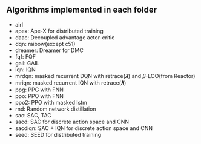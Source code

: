 ## Algorithms implemented in each folder

- airl
- apex: Ape-X for distributed training
- daac: Decoupled advantage actor-critic
- dqn: raibow(except c51)
- dreamer: Dreamer for DMC
- fqf: FQF
- gail: GAIL
- iqn: IQN
- mrdqn: masked recurrent DQN with retrace(𝝀) and 𝛽-LOO(from Reactor)
- mriqn: masked recurrent IQN with retrace(𝝀)
- ppg: PPG with FNN
- ppo: PPO with FNN
- ppo2: PPO with masked lstm
- rnd: Random network distillation
- sac: SAC, TAC
- sacd: SAC for discrete action space and CNN
- sacdiqn: SAC + IQN for discrete action space and CNN
- seed: SEED for distributed training
